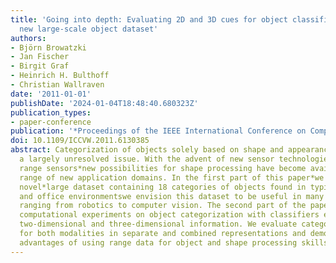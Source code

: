 ```yaml
---
title: 'Going into depth: Evaluating 2D and 3D cues for object classification on a
  new large-scale object dataset'
authors:
- Björn Browatzki
- Jan Fischer
- Birgit Graf
- Heinrich H. Bulthoff
- Christian Wallraven
date: '2011-01-01'
publishDate: '2024-01-04T18:48:40.680323Z'
publication_types:
- paper-conference
publication: '*Proceedings of the IEEE International Conference on Computer Vision*'
doi: 10.1109/ICCVW.2011.6130385
abstract: Categorization of objects solely based on shape and appearance is still
  a largely unresolved issue. With the advent of new sensor technologies*such as consumer-level
  range sensors*new possibilities for shape processing have become available for a
  range of new application domains. In the first part of this paper*we introduce a
  novel*large dataset containing 18 categories of objects found in typical household
  and office environmentswe envision this dataset to be useful in many applications
  ranging from robotics to computer vision. The second part of the paper presents
  computational experiments on object categorization with classifiers exploiting both
  two-dimensional and three-dimensional information. We evaluate categorization performance
  for both modalities in separate and combined representations and demonstrate the
  advantages of using range data for object and shape processing skills. © 2011 IEEE.
---
```

